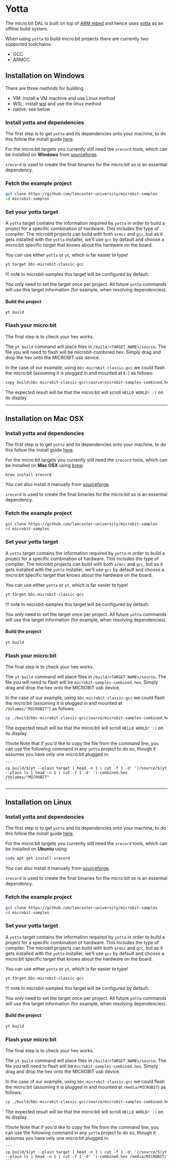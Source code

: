 # Yotta

The micro:bit DAL is built on top of [ARM mbed](http://mbed.com) and hence uses [yotta](http://yotta.mbed.com) as an offline build system.

When using `yotta` to build micro:bit projects there are currently two supported toolchains:

* GCC
* ARMCC

## Installation on Windows

There are three methods for building

* VM: install a VM machine and use Linux method
* WSL: install [wsl](https://msdn.microsoft.com/da-dk/commandline/wsl/install_guide) and use the linux method
* native: see below

### Install yotta and dependencies

The first step is to get `yotta` and its dependencies onto your machine, to do this follow the install guide [here](http://docs.yottabuild.org/#installing).


For the micro:bit targets you currently still need the `srecord` tools, which can be installed on **Windows** from [sourceforge](http://srecord.sourceforge.net/).

`srecord` is used to create the final binaries for the micro:bit so is an essential dependency.


### Fetch the example project

```bash
git clone https://github.com/lancaster-university/microbit-samples
cd microbit-samples
```

### Set your yotta target

A `yotta` target contains the information required by `yotta` in order to build a project for a specific combination of hardware. This includes the type of compiler. The microbit projects can build with both `armcc` and `gcc`, but as it gets installed with the `yotta` installer, we'll use `gcc` by default and choose a micro:bit specific target that knows about the hardware on the board.

You can use either `yotta` or `yt`, which is far easier to type!

```bash
yt target bbc-microbit-classic-gcc
```

!!! note
    In microbit-samples this target will be configured by default.

You only need to set the target once per project. All future `yotta` commands will use this target information (for example, when resolving dependencies).

#### Build the project

```
yt build
```

### Flash your micro:bit
The final step is to check your hex works.

The `yt build` command will place files in `/build/<TARGET_NAME>/source`. The file you will need to flash will be microbit-combined.hex.  Simply drag and drop the hex onto the MICROBIT usb device.

In the case of our example, using `bbc-microbit-classic-gcc` we could flash the micro:bit (assuming it is plugged in and mounted at `E:`) as follows:

```bash
copy build\bbc-microbit-classic-gcc\source\microbit-samples-combined.hex E:
```

The expected result will be that the micro:bit will scroll `HELLO WORLD! :)` on its display.

____________________

## Installation on Mac OSX

### Install yotta and dependencies

The first step is to get `yotta` and its dependencies onto your machine, to do this follow the install guide [here](http://docs.yottabuild.org/#installing).


For the micro:bit targets you currently still need the `srecord` tools, which can be installed on **Mac OSX** using
[brew](http://brew.sh/):
```
brew install srecord
```

You can also install it manually from [sourceforge](http://srecord.sourceforge.net/).

`srecord` is used to create the final binaries for the micro:bit so is an essential dependency.

### Fetch the example project

```bash
git clone https://github.com/lancaster-university/microbit-samples
cd microbit-samples
```

### Set your yotta target

A `yotta` target contains the information required by `yotta` in order to build a project for a specific combination of hardware. This includes the type of compiler. The microbit projects can build with both `armcc` and `gcc`, but as it gets installed with the `yotta` installer, we'll use `gcc` by default and choose a micro:bit specific target that knows about the hardware on the board.

You can use either `yotta` or `yt`, which is far easier to type!

```bash
yt target bbc-microbit-classic-gcc
```

!!! note
    In microbit-samples this target will be configured by default.

You only need to set the target once per project. All future `yotta` commands will use this target information (for example, when resolving dependencies).

#### Build the project

```bash
yt build
```

### Flash your micro:bit
The final step is to check your hex works.

The `yt build` command will place files in `/build/<TARGET_NAME>/source`. The file you will need to flash will be `microbit-samples-combined.hex`. Simply drag and drop the hex onto the MICROBIT usb device.

In the case of our example, using `bbc-microbit-classic-gcc` we could flash the micro:bit (assuming it is plugged in and mounted at `/Volumes/"MICROBIT"`) as follows:

```bash
cp ./build/bbc-microbit-classic-gcc/source/microbit-samples-combined.hex /Volumes/"MICROBIT"
```

The expected result will be that the micro:bit will scroll `HELLO WORLD! :)` on its display.

!!!note
    Note that if you'd like to copy the file from the command line, you can use the following command in any `yotta` project to do so, though it assumes you have only one micro:bit plugged in:

    ```
    cp build/$(yt --plain target | head -n 1 | cut -f 1 -d' ')/source/$(yt --plain ls | head -n 1 | cut -f 1 -d' ')-combined.hex  /Volumes/"MICROBIT"
    ```


____________________

## Installation on Linux

### Install yotta and dependencies

The first step is to get `yotta` and its dependencies onto your machine, to do this follow the install guide [here](http://docs.yottabuild.org/#installing).


For the micro:bit targets you currently still need the `srecord` tools, which can be installed on **Ubuntu** using

```bash
sudo apt-get install srecord
```

You can also install it manually from [sourceforge](http://srecord.sourceforge.net/).

`srecord` is used to create the final binaries for the micro:bit so is an essential dependency.


### Fetch the example project

```bash
git clone https://github.com/lancaster-university/microbit-samples
cd microbit-samples
```

### Set your yotta target

A `yotta` target contains the information required by `yotta` in order to build a project for a specific combination of hardware. This includes the type of compiler. The microbit projects can build with both `armcc` and `gcc`, but as it gets installed with the `yotta` installer, we'll use `gcc` by default and choose a micro:bit specific target that knows about the hardware on the board.

You can use either `yotta` or `yt`, which is far easier to type!

```bash
yt target bbc-microbit-classic-gcc
```

!!! note
    In microbit-samples this target will be configured by default.

You only need to set the target once per project. All future `yotta` commands will use this target information (for example, when resolving dependencies).

#### Build the project

```bash
yt build
```

### Flash your micro:bit
The final step is to check your hex works.

The `yt build` command will place files in `/build/<TARGET_NAME>/source`. The file you will need to flash will be `microbit-samples-combined.hex`. Simply drag and drop the hex onto the MICROBIT usb device.

In the case of our example, using `bbc-microbit-classic-gcc` we could flash the micro:bit (assuming it is plugged in and mounted at `/media/MICROBIT`) as follows:

```bash
cp ./build/bbc-microbit-classic-gcc/source/microbit-samples-combined.hex /media/MICROBIT
```

The expected result will be that the micro:bit will scroll `HELLO WORLD! :)` on its display.

!!!note
    Note that if you'd like to copy the file from the command line, you can use the following command in any `yotta` project to do so, though it assumes you have only one micro:bit plugged in:

    ```
    cp build/$(yt --plain target | head -n 1 | cut -f 1 -d' ')/source/$(yt --plain ls | head -n 1 | cut -f 1 -d' ')-combined.hex /media/MICROBIT/
    ```
